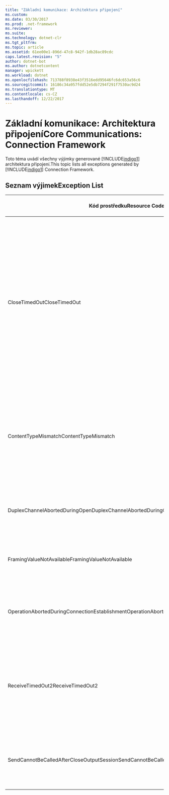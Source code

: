 ```yaml
---
title: "Základní komunikace: Architektura připojení"
ms.custom: 
ms.date: 03/30/2017
ms.prod: .net-framework
ms.reviewer: 
ms.suite: 
ms.technology: dotnet-clr
ms.tgt_pltfrm: 
ms.topic: article
ms.assetid: 61ee00e1-896d-47c8-942f-1db28ac89cdc
caps.latest.revision: "5"
author: dotnet-bot
ms.author: dotnetcontent
manager: wpickett
ms.workload: dotnet
ms.openlocfilehash: 713788f8938e43f3516edd95646fc6dc653a56c6
ms.sourcegitcommit: 16186c34a957fdd52e5db7294f291f7530ac9d24
ms.translationtype: MT
ms.contentlocale: cs-CZ
ms.lasthandoff: 12/22/2017
---
```

# <a name="core-communications-connection-framework"></a><span data-ttu-id="6acfe-102">Základní komunikace: Architektura připojení</span><span class="sxs-lookup"><span data-stu-id="6acfe-102">Core Communications: Connection Framework</span></span>
<span data-ttu-id="6acfe-103">Toto téma uvádí všechny výjimky generované [!INCLUDE[indigo1](../../../../../includes/indigo1-md.md)] architektura připojení.</span><span class="sxs-lookup"><span data-stu-id="6acfe-103">This topic lists all exceptions generated by [!INCLUDE[indigo1](../../../../../includes/indigo1-md.md)] Connection Framework.</span></span>  
  
## <a name="exception-list"></a><span data-ttu-id="6acfe-104">Seznam výjimek</span><span class="sxs-lookup"><span data-stu-id="6acfe-104">Exception List</span></span>  
  
|<span data-ttu-id="6acfe-105">Kód prostředku</span><span class="sxs-lookup"><span data-stu-id="6acfe-105">Resource Code</span></span>|<span data-ttu-id="6acfe-106">Řetězec prostředku</span><span class="sxs-lookup"><span data-stu-id="6acfe-106">Resource String</span></span>|  
|-------------------|---------------------|  
|<span data-ttu-id="6acfe-107">CloseTimedOut</span><span class="sxs-lookup"><span data-stu-id="6acfe-107">CloseTimedOut</span></span>|<span data-ttu-id="6acfe-108">Zavřít metoda vypršel časový limit po zadanou dobu.</span><span class="sxs-lookup"><span data-stu-id="6acfe-108">The Close method timed out after the specified time.</span></span> <span data-ttu-id="6acfe-109">Zvyšte hodnotu časového limitu, která je předána volání zavřít nebo zvyšte hodnotu časového limitu pro uzavírání na vazby.</span><span class="sxs-lookup"><span data-stu-id="6acfe-109">Increase the timeout value that is passed to the call to Close or increase the CloseTimeout value on the binding.</span></span> <span data-ttu-id="6acfe-110">Čas přidělený tato operace mohla být část delší časový limit.</span><span class="sxs-lookup"><span data-stu-id="6acfe-110">The time allotted to this operation may have been a portion of a longer timeout.</span></span>|  
|<span data-ttu-id="6acfe-111">ContentTypeMismatch</span><span class="sxs-lookup"><span data-stu-id="6acfe-111">ContentTypeMismatch</span></span>|<span data-ttu-id="6acfe-112">Zadaný typ obsahu byla odeslána na službu, která byla očekávána zadaný.</span><span class="sxs-lookup"><span data-stu-id="6acfe-112">The specified content type was sent to a service that was expecting the specified.</span></span> <span data-ttu-id="6acfe-113">Může být neshoda vazby klienta a služby.</span><span class="sxs-lookup"><span data-stu-id="6acfe-113">The client and service bindings may be mismatched.</span></span>|  
|<span data-ttu-id="6acfe-114">DuplexChannelAbortedDuringOpen</span><span class="sxs-lookup"><span data-stu-id="6acfe-114">DuplexChannelAbortedDuringOpen</span></span>|<span data-ttu-id="6acfe-115">Duplexní kanál do zadané ukončen během procesu otevřete.</span><span class="sxs-lookup"><span data-stu-id="6acfe-115">The duplex channel to the specified terminated during the Open process.</span></span>|  
|<span data-ttu-id="6acfe-116">FramingValueNotAvailable</span><span class="sxs-lookup"><span data-stu-id="6acfe-116">FramingValueNotAvailable</span></span>|<span data-ttu-id="6acfe-117">Hodnotu nelze přistupovat, protože není plně dekódovat.</span><span class="sxs-lookup"><span data-stu-id="6acfe-117">The value cannot be accessed because it is not fully decoded.</span></span>|  
|<span data-ttu-id="6acfe-118">OperationAbortedDuringConnectionEstablishment</span><span class="sxs-lookup"><span data-stu-id="6acfe-118">OperationAbortedDuringConnectionEstablishment</span></span>|<span data-ttu-id="6acfe-119">Operace se ukončila při navazování připojení k zadané.</span><span class="sxs-lookup"><span data-stu-id="6acfe-119">The operation was terminated while establishing a connection to the specified.</span></span>|  
|<span data-ttu-id="6acfe-120">ReceiveTimedOut2</span><span class="sxs-lookup"><span data-stu-id="6acfe-120">ReceiveTimedOut2</span></span>|<span data-ttu-id="6acfe-121">Po zadanou dobu vypršel časový limit operace příjmu.</span><span class="sxs-lookup"><span data-stu-id="6acfe-121">The receive operation has timed out after the specified time.</span></span> <span data-ttu-id="6acfe-122">Čas přidělený tato operace mohla být část delší časový limit.</span><span class="sxs-lookup"><span data-stu-id="6acfe-122">The time allotted to this operation may have been a portion of a longer timeout.</span></span>|  
|<span data-ttu-id="6acfe-123">SendCannotBeCalledAfterCloseOutputSession</span><span class="sxs-lookup"><span data-stu-id="6acfe-123">SendCannotBeCalledAfterCloseOutputSession</span></span>|<span data-ttu-id="6acfe-124">Po zavolání CloseOutputSession nelze odesílat zprávy na kanál.</span><span class="sxs-lookup"><span data-stu-id="6acfe-124">You cannot send messages on a channel after CloseOutputSession has been called.</span></span>|
